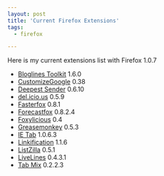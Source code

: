 ```yaml
---
layout: post
title: 'Current Firefox Extensions'
tags:
  - firefox

---
```


Here is my current extensions list with Firefox 1.0.7
<ul>
	<li><a href="http://jayseae.cxliv.org/" title="Browser utilities for use with Bloglines">Bloglines Toolkit</a> 1.6.0</li>
	<li><a href="http://www.customizegoogle.com/" title="Enhance Google search results and remove ads and spam.">CustomizeGoogle</a> 0.38</li>
	<li><a href="http://deepestsender.mozdev.org/" title="Post to blogs directly from Firefox or Mozilla.">Deepest Sender</a> 0.6.10</li>
	<li><a href="http://delicious.mozdev.org/" title="del.icio.us is a social bookmarks manager. It allows you to easily add sites you like to your personal collection of links, to categorize those sites with keywords, and to share your collection not only between your own browsers and machines, but also with others.">del.icio.us</a> 0.5.9</li>
	<li><a href="http://fasterfox.mozdev.org/" title="Performance and network tweaks for Firefox.">Fasterfox</a> 0.8.1</li>
	<li><a href="http://forecastfox.mozdev.org/" title="Get international weather forecasts and display it in any toolbar or statusbar with this highly customizable extension.">Forecastfox</a> 0.8.2.4</li>
	<li><a href="http://dietrich.ganx4.com/foxylicious/" title="Integrates your del.icio.us bookmarks into your Firefox bookmarks.">Foxylicious</a> 0.4</li>
	<li><a href="http://greasemonkey.mozdev.org/" title="A User Script Manager for Firefox">Greasemonkey</a> 0.5.3</li>
	<li><a href="http://ietab.mozdev.org/">IE Tab</a> 1.0.6.3</li>
	<li><a href="http://www.beggarchooser.com/firefox/" title="Converts text links into genuine, clickable links.">Linkification</a> 1.1.6</li>
	<li><a href="http://extensions.roachfiend.com" title="Outputs an alphabetical list of either extensions or themes to a text, vB code, or HTML file.">ListZilla</a> 0.5.1</li>
	<li><a href="http://heygom.com/extensions/" title="Add RSS feeds to RSS readers other than the Live Bookmark with the RSS icon on the status bar.">LiveLines</a> 0.4.3.1</li>
	<li><a href="http://tabmix.blogspot.com" title="Many functions for improved tabbed browsing.">Tab Mix</a> 0.2.2.3</li>
</ul>

